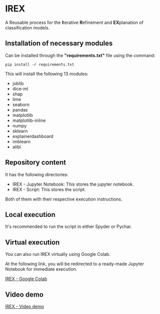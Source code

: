 # IREX
A Reusable process for the **I**terative **R**efinement and **EX**planation of classification models.

## Installation of necessary modules
Can be installed through the **"requirements.txt"** file using the command:
```
pip install -r requirements.txt
```
This will install the following 13 modules:
- joblib
- dice-ml
- shap
- lime
- seaborn
- pandas
- matplotlib
- matplotlib-inline
- numpy
- sklearn
- explainerdashboard
- imblearn
- alibi


## Repository content
It has the following directories:

- IREX - Jupyter Notebook: This stores the jupyter notebook.
- IREX - Script: This stores the script.
  
  
Both of them with their respective execution instructions.
 
## Local execution
It's recommended to run the script in either Spyder or Pychar.
## Virtual execution

You can also run IREX virtually using Google Colab.

At the following link, you will be redirected to a ready-made Jupyter Notebook for immediate execution.

[IREX - Google Colab](https://colab.research.google.com/drive/1IhmBtRnstL8SthhkECfydPOFuS5jxgLi?usp=sharing)

## Video demo

[IREX - Video demo](https://aaaimx.org/irex/)
